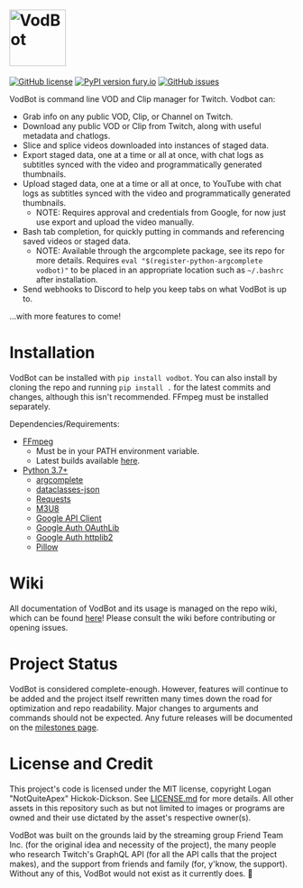 # <img src="/assets/banner.png" alt="VodBot" height="100" />
[![GitHub license](https://badgen.net/github/license/FriendTeamInc/VodBot)](LICENSE.md) [![PyPI version fury.io](https://badge.fury.io/py/vodbot.svg)](https://pypi.org/project/vodbot/) [![GitHub issues](https://img.shields.io/github/issues/FriendTeamInc/VodBot.svg)](https://gitHub.com/FriendTeamInc/VodBot/issues/)

VodBot is command line VOD and Clip manager for Twitch. Vodbot can:
* Grab info on any public VOD, Clip, or Channel on Twitch.
* Download any public VOD or Clip from Twitch, along with useful metadata and chatlogs.
* Slice and splice videos downloaded into instances of staged data.
* Export staged data, one at a time or all at once, with chat logs as subtitles synced with the video and programmatically generated thumbnails.
* Upload staged data, one at a time or all at once, to YouTube with chat logs as subtitles synced with the video and programmatically generated thumbnails.
	* NOTE: Requires approval and credentials from Google, for now just use export and upload the video manually.
* Bash tab completion, for quickly putting in commands and referencing saved videos or staged data.
    * NOTE: Available through the argcomplete package, see its repo for more details. Requires `eval "$(register-python-argcomplete vodbot)"` to be placed in an appropriate location such as `~/.bashrc` after installation.
* Send webhooks to Discord to help you keep tabs on what VodBot is up to.

...with more features to come!

# Installation
VodBot can be installed with `pip install vodbot`. You can also install by cloning the repo and running `pip install .` for the latest commits and changes, although this isn't recommended. FFmpeg must be installed separately.

Dependencies/Requirements:
* [FFmpeg](https://ffmpeg.org/)
    * Must be in your PATH environment variable.
    * Latest builds available [here](https://github.com/BtbN/FFmpeg-Builds).
* [Python 3.7+](https://python.org/)
    * [argcomplete](https://pypi.org/project/argcomplete/)
    * [dataclasses-json](https://pypi.org/project/dataclasses-json/)
    * [Requests](https://pypi.org/project/requests/)
    * [M3U8](https://pypi.org/project/m3u8/)
    * [Google API Client](https://pypi.org/project/google-api-python-client/)
    * [Google Auth OAuthLib](https://pypi.org/project/google-auth-oauthlib/)
    * [Google Auth httplib2](https://pypi.org/project/google-auth-httplib2/)
    * [Pillow](https://pypi.org/project/Pillow/)

# Wiki
All documentation of VodBot and its usage is managed on the repo wiki, which can be found [here](https://github.com/FriendTeamInc/VodBot/wiki)! Please consult the wiki before contributing or opening issues.

# Project Status
VodBot is considered complete-enough. However, features will continue to be added and the project itself rewritten many times down the road for optimization and repo readability. Major changes to arguments and commands should not be expected. Any future releases will be documented on the [milestones page](https://github.com/FriendTeamInc/VodBot/milestones).

# License and Credit
This project's code is licensed under the MIT license, copyright Logan "NotQuiteApex" Hickok-Dickson. See [LICENSE.md](LICENSE.md) for more details. All other assets in this repository such as but not limited to images or programs are owned and their use dictated by the asset's respective owner(s).

VodBot was built on the grounds laid by the streaming group Friend Team Inc. (for the original idea and necessity of the project), the many people who research Twitch's GraphQL API (for all the API calls that the project makes), and the support from friends and family (for, y'know, the support). Without any of this, VodBot would not exist as it currently does. 🧡

